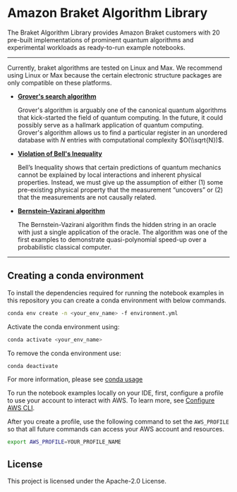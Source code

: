 # Amazon Braket Algorithm Library
The Braket Algorithm Library provides Amazon Braket customers with 20 pre-built implementations of prominent quantum algorithms and experimental workloads as ready-to-run example notebooks.

---
Currently, braket algorithms are tested on Linux and Max. We recommend using Linux or Max because the certain electronic structure packages are only compatible on these platforms.

  * [**Grover's search algorithm**](samples/Grover-search-algorithm/Grover.ipynb)

    Grover's algorithm is arguably one of the canonical quantum algorithms that kick-started the field of quantum computing. In the future, it could possibly serve as a hallmark application of quantum computing. Grover's algorithm allows us to find a particular register in an unordered database with $N$ entries with computational complexity $O(\\sqrt{N})$.

  * [**Violation of Bell's Inequality**](samples/Grover-search-algorithm/Grover.ipynb)

    Bell’s Inequality shows that certain predictions of quantum mechanics cannot be explained by local interactions and inherent physical properties. Instead, we must give up the assumption of either (1) some pre-existing physical property that the measurement “uncovers” or (2) that the measurements are not causally related.

  * [**Bernstein–Vazirani algorithm**](samples/Grover-search-algorithm/Grover.ipynb)

    The Bernstein-Vazirani algorithm finds the hidden string in an oracle with just a single application
    of the oracle. The algorithm was one of the first examples to demonstrate quasi-polynomial speed-up over a probabilistic classical computer.

---
## <a name="conda">Creating a conda environment</a>
To install the dependencies required for running the notebook examples in this repository you can create a conda environment with below commands.

```bash
conda env create -n <your_env_name> -f environment.yml
```

Activate the conda environment using:
```bash
conda activate <your_env_name>
```

To remove the conda environment use:
```bash
conda deactivate
```

For more information, please see [conda usage](https://docs.conda.io/projects/conda/en/latest/user-guide/tasks/manage-environments.html)

To run the notebook examples locally on your IDE, first, configure a profile to use your account to interact with AWS. To learn more, see [Configure AWS CLI](https://docs.aws.amazon.com/cli/latest/userguide/cli-chap-configure.html).

After you create a profile, use the following command to set the `AWS_PROFILE` so that all future commands can access your AWS account and resources.

```bash
export AWS_PROFILE=YOUR_PROFILE_NAME
```


## License
This project is licensed under the Apache-2.0 License.
